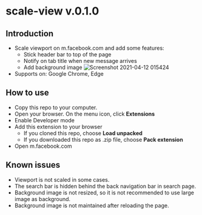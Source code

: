 # scale-view v.0.1.0
## Introduction
- Scale viewport on m.facebook.com and add some features:
    + Stick header bar to top of the page
    + Notify on tab title when new message arrives
    + Add background image
![Screenshot 2021-04-12 015424](https://user-images.githubusercontent.com/50733059/114318007-156d7900-9b35-11eb-8ca9-fd4f3b7e1bb6.png)
- Supports on: Google Chrome, Edge
## How to use
- Copy this repo to your computer.
- Open your browser. On the menu icon, click **Extensions** 
- Enable Developer mode
- Add this extension to your browser
    + If you cloned this repo, choose **Load unpacked**
    + If you downloaded this repo as .zip file, choose **Pack extension**
- Open m.facebook.com
## Known issues
- Viewport is not scaled in some cases.
- The search bar is hidden behind the back navigation bar in search page.
- Background image is not resized, so it is not recommended to use large image as background.
- Background image is not maintained after reloading the page.
